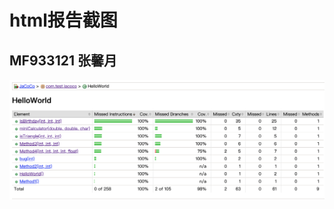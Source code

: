 # html报告截图

## MF933121 张馨月

![image](https://github.com/zhangxy-97/White-Box-Testing-/blob/master/IMG/MF1933121_html_report.png)
  

